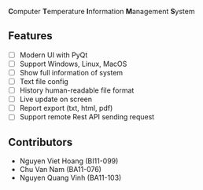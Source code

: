 **C**omputer **T**emperature **I**nformation **M**anagement **S**ystem

## Features

- [ ] Modern UI with PyQt
- [ ] Support Windows, Linux, MacOS
- [ ] Show full information of system
- [ ] Text file config
- [ ] History human-readable file format
- [ ] Live update on screen
- [ ] Report export (txt, html, pdf)
- [ ] Support remote Rest API sending request

## Contributors

- Nguyen Viet Hoang (BI11-099)
- Chu Van Nam (BA11-076)
- Nguyen Quang Vinh (BA11-103)
